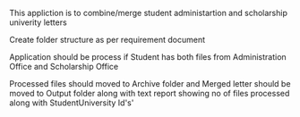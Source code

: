 This appliction is to combine/merge student administartion and scholarship univerity letters

Create folder structure as per requirement document

Application should be process if Student has both files from Administration Office and Scholarship Office

Processed files should moved to Archive folder and Merged letter should be moved to Output folder along with text report showing no of files processed along with StudentUniversity Id's'

